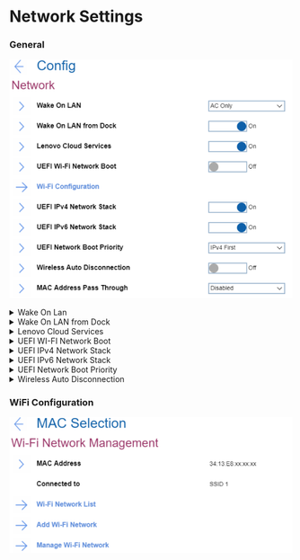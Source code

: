 # Network Settings #
### General ###
![](./img/network.png)
<details><summary>Wake On Lan</summary>
One of 3 possible states: <br>

1.	AC Only - Wake On LAN function works only when AC is attached. Default.
2.	Disabled - function is turned off. 
3.	AC and Battery - Wake On LAN function works with both AC and Battery.

**Note**: AC is required with magic packet type Wake On LAN. 
Wake On LAN function may be blocked due to password configuration.  <br><br>

*WMI commands*
```powershell
#Read:
 gwmi -class Lenovo_BiosSetting -namespace root\wmi | Where-Object {$_.CurrentSetting.split(",",[StringSplitOptions]::RemoveEmptyEntries) -eq "WakeOnLAN"} | Format-List CurrentSetting
```
```powershell
#Get possible values:
(gwmi -class Lenovo_GetBiosSelections -namespace root\wmi).GetBiosSelections("WakeOnLAN")| Format-List Selections
```
```powershell
#Modify:
(gwmi -class Lenovo_SetBiosSetting –namespace root\wmi).SetBiosSetting("WakeOnLAN,Enable")
```   
</details>

<details><summary>Wake On LAN from Dock</summary>
One of 2 possible states:

1.	On - function is turned on. Default.

   **Note**: This feature will not work while Secure Boot is disabled.

2.	Off - function is turned off. 

   **Note**: Wake On LAN from Dock works only when ThinkPad USB-C Dock or ThinkPad Thunderbolt 3 Dock is attached.
Wake on LAN from Dock function may be blocked due to password configuration.<br><br>

*WMI commands*
```powershell
#Read:
gwmi -class Lenovo_BiosSetting -namespace root\wmi | Where-Object {$_.CurrentSetting.split(",",[StringSplitOptions]::RemoveEmptyEntries) -eq " WakeOnLANDock "} | Format-List CurrentSetting
```
```powershell
#Get possible values:
(gwmi -class Lenovo_GetBiosSelections -namespace root\wmi).GetBiosSelections("WakeOnLANDock")| Format-List Selections
```
```powershell
#Modify:
(gwmi -class Lenovo_SetBiosSetting –namespace root\wmi).SetBiosSetting("WakeOnLANDock,Enable")
```   
</details>

<details><summary>Lenovo Cloud Services</summary>
One of 2 possible states:

1.	On - function is turned on. System connects Lenovo Cloud Services via HTTPs. DHCP option settings are not required. Default.

   **Note**: This feature will not work while Secure Boot is disabled.

2.	Off - function is turned off. 

**Additional information**<br>
Once the feature is enabled, then it becomes available for selection in “BIOS -> Startup -> Edit Boot Order”, or “BIOS -> Startup -> Network Boot”, or via F12 Boot Menu. 
When “Lenovo Cloud Services” booted, then following options will be available for selection:
1. Lenovo Cloud Deploy (ITC) – it is a method to send Factory-Style images to customers for deployment in the field. 
Additional information is here: [Lenovo Cloud Deploy](https://www.lenovoclouddeploy.com/en/auth/welcome)
2. Windows Virtual Desktop (VDI) – it provides the VDI environment to customer. VDI itself will be setup by the customer (IT Admin). If this option is selected, then it will become available as a boot option.  
Additional information is here: [Client Virtualization & Infrastructure Solutions - Lenovo](https://www.lenovo.com/lt/lt/data-center/solutions/client-virtualization) and [Windows Virtual Desktop](https://www.microsoft.com/en-us/microsoft-365/blog/2019/09/30/windows-virtual-desktop-generally-available-worldwide/).
</details>

<details><summary>UEFI WI-FI Network Boot</summary>
One of 2 possible states:<br>

1. On - function is turned on. UEFI Wi-Fi driver is loaded at next boot and can connect to Access point.
2. **Off** - function is turned off. Default.

**Note**: Secure Boot must be enabled to use UEFI Network Boot.
</details>

<details><summary>UEFI IPv4 Network Stack</summary>
One of 2 possible states:<br>

1. On - function is turned on. UEFI IPv4 Network Stack for UEFI environment is enabled. Default.
2. Off - function is turned off.
</details>

<details><summary>UEFI IPv6 Network Stack</summary>
One of 2 possible states:<br>

1. **On** - function is turned on. UEFI IPv6 Network Stack for UEFI environment is enabled. Default.
2. Off - function is turned off.
</details>

<details><summary>UEFI Network Boot Priority</summary>
One of 2 possible options for Network Stack priority for UEFI PXE Boot:<br>

1. **IPv4 First** – Default.
2. IPv6 First
</details>

<details><summary>Wireless Auto Disconnection</summary>
One of 2 possible states for Wireless Auto Disconnection feature when Ethernet cable is connected to Ethernet LAN on system:<br>

1. On - function is turned on. Wireless LAN radios is automatically turned off whenever Ethernet cable is connected.
2. **Off** - function is turned off. Default.
</details>

### WiFi Configuration ###
![](./img/wifi.png)
